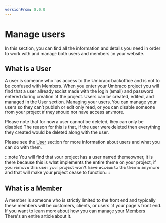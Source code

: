 ```yaml
---
versionFrom: 8.0.0
---
```


# Manage users

In this section, you can find all the information and details you need in order to work with and manage both users and members on your website.

## What is a User

A user is someone who has access to the Umbraco backoffice and is not to be confused with Members. When you enter your Umbraco project you will find that a user allready excist made with the login (email) and password entered during creation of the project. Users can be created, edited, and managed in the User section.
Managing your users.
You can manage your users so they can’t publish or edit only read, or you can disable someone from your project if they should not have access anymore.

Please note that for now a user cannot be deleted, they can only be disabled
The reason for this is that, if the user were deleted then everything they created would be deleted along with the user.

Please see the [User](../Manage-users/Users/index.md) section for more information about users and what you can do with them.

:::note You will find that your project has a user named themeowner, it is there because this is what implements the entire theme on your project, if you remove this user your project won't have access to the theme anymore and that will make your project cease to function.:::


## What is a Member

A member is someone who is strictly limited to the front end and typically these members will be customers, clients, or users of your page's front end.
If you want to learn more about how you can manage your [Members](../Manage-users/Members/index.md) There's an entire article about it.

 
